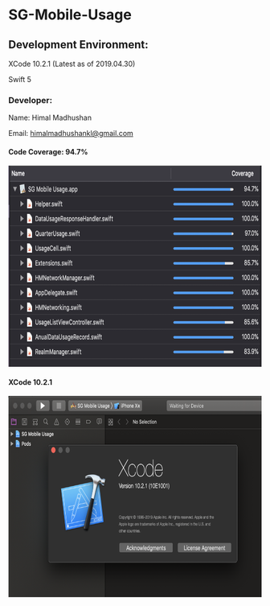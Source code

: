 # SG-Mobile-Usage

## Development Environment:
XCode 10.2.1 (Latest as of 2019.04.30)

Swift 5

### Developer:
Name: Himal Madhushan

Email: himalmadhushankl@gmail.com


#### Code Coverage: 94.7%

<img src="https://github.com/MacKaSL/SG-Mobile-Usage/blob/master/Screen-Shot-cropped-2.png" height="400" width="1000">


#### XCode 10.2.1

<img src="https://github.com/MacKaSL/SG-Mobile-Usage/blob/master/xcode%20version.png" height="400" width="1000">
